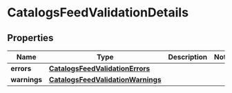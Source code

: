 

# CatalogsFeedValidationDetails


## Properties

Name | Type | Description | Notes
------------ | ------------- | ------------- | -------------
**errors** | [**CatalogsFeedValidationErrors**](CatalogsFeedValidationErrors.md) |  | 
**warnings** | [**CatalogsFeedValidationWarnings**](CatalogsFeedValidationWarnings.md) |  | 



